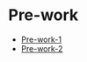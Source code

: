 # Pre-work

- [Pre-work-1](https://replit.com/@msoro/Pre-Work-1-Final-Submission)
- [Pre-work-2](https://replit.com/@msoro/Pre-Work-2-Final-Submission)
